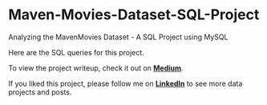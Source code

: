 # Maven-Movies-Dataset-SQL-Project
Analyzing the MavenMovies Dataset - A SQL Project using MySQL

Here are the SQL queries for this project.

To view the project writeup, check it out on **[Medium](https://medium.com/@srarajani/analyzing-the-mavenmovies-dataset-b80af1063d9f)**.

If you liked this project, please follow me on **[LinkedIn](https://www.linkedin.com/in/sarahrajani1/)** to see more data projects and posts.
